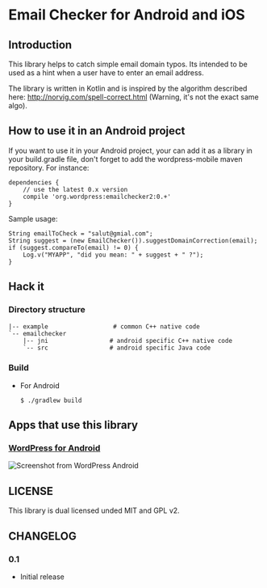 # Email Checker for Android and iOS

## Introduction

This library helps to catch simple email domain typos. Its intended to
be used as a hint when a user have to enter an email address.

The library is written in Kotlin and is inspired by the algorithm
described here: http://norvig.com/spell-correct.html (Warning, it's
not the exact same algo).

## How to use it in an Android project

If you want to use it in your Android project, your can add it as a
library in your build.gradle file, don't forget to add the
wordpress-mobile maven repository. For instance:

    dependencies {
        // use the latest 0.x version
        compile 'org.wordpress:emailchecker2:0.+'
    }

Sample usage:

    String emailToCheck = "salut@gmial.com";
    String suggest = (new EmailChecker()).suggestDomainCorrection(email);
    if (suggest.compareTo(email) != 0) {
        Log.v("MYAPP", "did you mean: " + suggest + " ?");
    }

## Hack it

### Directory structure

    |-- example                  # common C++ native code
    `-- emailchecker
        |-- jni                 # android specific C++ native code
        `-- src                 # android specific Java code

### Build

* For Android

    ```
    $ ./gradlew build
    ```

## Apps that use this library

### [WordPress for Android][1]

![Screenshot from WordPress Android](https://i.cloudup.com/rUxkHNsm5c.png)

## LICENSE

This library is dual licensed unded MIT and GPL v2.


## CHANGELOG

### 0.1

* Initial release


[1]: https://github.com/wordpress-mobile/WordPress-Android
